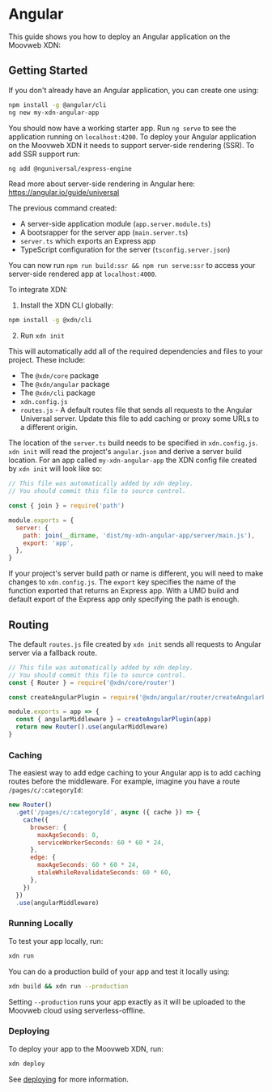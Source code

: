 # Angular

This guide shows you how to deploy an Angular application on the Moovweb XDN:

## Getting Started

If you don't already have an Angular application, you can create one using:

```bash
npm install -g @angular/cli
ng new my-xdn-angular-app
```

You should now have a working starter app. Run `ng serve` to see the application running on `localhost:4200`.
To deploy your Angular application on the Moovweb XDN it needs to support server-side rendering (SSR). To add SSR support run:

```bash
ng add @nguniversal/express-engine
```

Read more about server-side rendering in Angular here: https://angular.io/guide/universal

The previous command created:

- A server-side application module (`app.server.module.ts`)
- A bootsrapper for the server app (`main.server.ts`)
- `server.ts` which exports an Express app
- TypeScript configuration for the server (`tsconfig.server.json`)

You can now run `npm run build:ssr && npm run serve:ssr` to access your server-side rendered app at `localhost:4000`.

To integrate XDN:

1. Install the XDN CLI globally:

```bash
npm install -g @xdn/cli
```

2. Run `xdn init`

This will automatically add all of the required dependencies and files to your project. These include:

- The `@xdn/core` package
- The `@xdn/angular` package
- The `@xdn/cli` package
- `xdn.config.js`
- `routes.js` - A default routes file that sends all requests to the Angular Universal server. Update this file to add caching or proxy some URLs to a different origin.

The location of the `server.ts` build needs to be specified in `xdn.config.js`. `xdn init` will read the project's `angular.json` and derive a server build location. For an app called `my-xdn-angular-app` the XDN config file created by `xdn init` will look like so:

```js
// This file was automatically added by xdn deploy.
// You should commit this file to source control.

const { join } = require('path')

module.exports = {
  server: {
    path: join(__dirname, 'dist/my-xdn-angular-app/server/main.js'),
    export: 'app',
  },
}
```

If your project's server build path or name is different, you will need to make changes to `xdn.config.js`. The `export` key specifies the name of the function exported that returns an Express app. With a UMD build and default export of the Express app only specifying the path is enough.

## Routing

The default `routes.js` file created by `xdn init` sends all requests to Angular server via a fallback route.

```js
// This file was automatically added by xdn deploy.
// You should commit this file to source control.
const { Router } = require('@xdn/core/router')

const createAngularPlugin = require('@xdn/angular/router/createAngularPlugin')

module.exports = app => {
  const { angularMiddleware } = createAngularPlugin(app)
  return new Router().use(angularMiddleware)
}
```

### Caching

The easiest way to add edge caching to your Angular app is to add caching routes before the middleware. For example,
imagine you have a route `/pages/c/:categoryId`:

```js
new Router()
  .get('/pages/c/:categoryId', async ({ cache }) => {
    cache({
      browser: {
        maxAgeSeconds: 0,
        serviceWorkerSeconds: 60 * 60 * 24,
      },
      edge: {
        maxAgeSeconds: 60 * 60 * 24,
        staleWhileRevalidateSeconds: 60 * 60,
      },
    })
  })
  .use(angularMiddleware)
```

### Running Locally

To test your app locally, run:

```bash
xdn run
```

You can do a production build of your app and test it locally using:

```bash
xdn build && xdn run --production
```

Setting `--production` runs your app exactly as it will be uploaded to the Moovweb cloud using serverless-offline.

### Deploying

To deploy your app to the Moovweb XDN, run:

```bash
xdn deploy
```

See [deploying](deploying) for more information.
